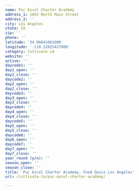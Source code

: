 ```yaml
---
name: Puc Excel Charter Academy
address_1: 1855 North Main Street
address_2: ''
city: Los Angeles
state: CA
zip: ''
phone: ''
latitude: '34.06641661000'
longitude: '-118.22025427000'
category: Cultivate LA
website: ''
active: ''
daycode1: ''
day1_open: ''
day1_close: ''
daycode2: ''
day2_open: ''
day2_close: ''
daycode3: ''
day3_open: ''
day3_close: ''
daycode4: ''
day4_open: ''
day4_close: ''
daycode5: ''
day5_open: ''
day5_close: ''
daycode6: ''
day6_open: ''
daycode7: ''
day7_open: ''
day7_close: ''
year_round (y/n): ''
season_open: ''
season_close: ''
title: 'Puc Excel Charter Academy, Food Oasis Los Angeles'
uri: /cultivate-la/puc-excel-charter-academy/

---
```

